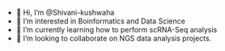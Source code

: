 - 👋 Hi, I’m @Shivani-kushwaha
- 👀 I’m interested in Boinformatics and Data Science
- 🌱 I’m currently learning how to perform scRNA-Seq analysis
- 💞️ I’m looking to collaborate on NGS data analysis projects.

<!---
Shivani-kushwaha/Shivani-kushwaha is a ✨ special ✨ repository because its `README.md` (this file) appears on your GitHub profile.
You can click the Preview link to take a look at your changes.
--->
